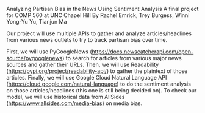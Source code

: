 Analyzing Partisan Bias in the News Using Sentiment Analysis
A final project for COMP 560 at UNC Chapel Hill
By Rachel Emrick, Trey Burgess, Winni Yong-Yu Yu, Tianjun Ma

Our project will use multiple APIs to gather and analyze articles/headlines from various news outlets to try to track partisan bias over time. 

First, we will use PyGoogleNews (https://docs.newscatcherapi.com/open-source/pygooglenews) to search for articles from various major news sources and gather their URLs.
Then, we will use Readability (https://pypi.org/project/readability-api/) to gather the plaintext of those articles. 
Finally, we will use Google Cloud Natural Language API (https://cloud.google.com/natural-language) to do the sentiment analysis on those articles/headlines (this one is still being decided on).
To check our model, we will use historical data from AllSides (https://www.allsides.com/media-bias) on media bias. 
